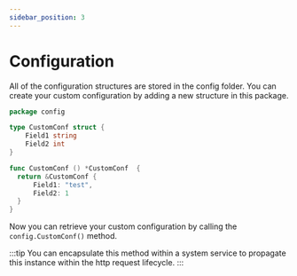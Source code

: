 ```yaml
---
sidebar_position: 3
---
```

# Configuration

All of the configuration structures are stored in the config folder.
You can create your custom configuration by adding a new structure in this package.

```go title="Custom configuration file"
package config

type CustomConf struct {
    Field1 string
    Field2 int
}

func CustomConf () *CustomConf  {
  return &CustomConf {
      Field1: "test",
      Field2: 1 
  }
}
```

Now you can retrieve your custom configuration by calling the `config.CustomConf()` method.

:::tip
You can encapsulate this method within a system service to propagate this instance within the http request lifecycle.
:::
